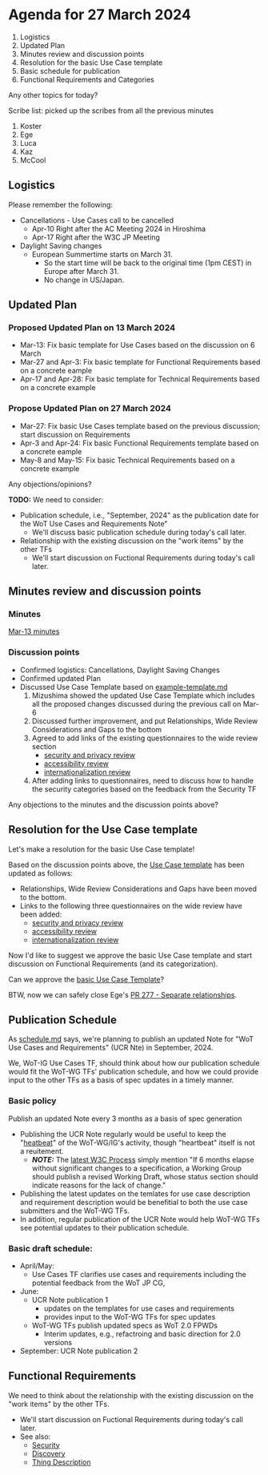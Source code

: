 # Agenda for 27 March 2024
1. Logistics
1. Updated Plan
1. Minutes review and discussion points
1. Resolution for the basic Use Case template
1. Basic schedule for publication
1. Functional Requirements and Categories

Any other topics for today?

Scribe list: picked up the scribes from all the previous minutes
1. Koster
1. Ege
1. Luca
1. Kaz
1. McCool

## Logistics
Please remember the following:
* Cancellations - Use Cases call to be cancelled
    * Apr-10 Right after the AC Meeting 2024 in Hiroshima
    * Apr-17 Right after the W3C JP Meeting
* Daylight Saving changes
    * European Summertime starts on March 31.
        * So the start time will be back to the original time (1pm CEST) in Europe after March 31.
        * No change in US/Japan.

## Updated Plan
### Proposed Updated Plan on 13 March 2024
* Mar-13: Fix basic template for Use Cases based on the discussion on 6 March
* Mar-27 and Apr-3: Fix basic template for Functional Requirements based on a concrete eample
* Apr-17 and Apr-28: Fix basic template for Technical Requirements based on a concrete example

### Propose Updated Plan on 27 March 2024
* Mar-27: Fix basic Use Cases template based on the previous discussion; start discussion on Requirements
* Apr-3 and Apr-24: Fix basic Functional Requirements template based on a concrete eample
* May-8 and May-15: Fix basic Technical Requirements based on a concrete example

Any objections/opinions?

**TODO:** We need to consider:
* Publication schedule, i.e., "September, 2024" as the publication date for the WoT Use Cases and Requirements Note"
    * We'll discuss basic publication schedule during today's call later.
* Relationship with the existing discussion on the "work items" by the other TFs
    * We'll start discussion on Fuctional Requirements during today's call later.

## Minutes review and discussion points

### Minutes

[Mar-13 minutes](https://www.w3.org/2024/03/13-wot-uc-minutes.html)

### Discussion points

* Confirmed logistics: Cancellations, Daylight Saving Changes
* Confirmed updated Plan
* Discussed Use Case Template based on [example-template.md](https://github.com/w3c/wot-usecases/blob/main/USE-CASES/example-template.md)
    1. Mizushima showed the updated Use Case Template which includes all the proposed changes discussed during the previous call on Mar-6 
    2. Discussed further improvement, and put Relationships, Wide Review Considerations and Gaps to the bottom
    3. Agreed to add links of the existing questionnaires to the wide review section
        * [security and privacy review](https://github.com/w3c/wot-architecture/blob/main/publication/ver11/security_and_privacy.md)
        * [accessibility review](https://github.com/w3c/wot-architecture/blob/main/publication/ver11/accessibility.md)
        * [internationalization review](https://github.com/w3c/wot-architecture/blob/main/publication/ver11/internationalization.md)
    4. After adding links to questionnaires, need to discuss how to handle the security categories based on the feedback from the Security TF

Any objections to the minutes and the discussion points above?

## Resolution for the Use Case template

Let's make a resolution for the basic Use Case template!

Based on the discussion points above, the [Use Case template](https://github.com/w3c/wot-usecases/blob/main/USE-CASES/example-template.md) has been updated as follows:
* Relationships, Wide Review Considerations and Gaps have been moved to the bottom.
* Links to the following three questionnaires on the wide review have been added:
    * [security and privacy review](https://github.com/w3c/wot-architecture/blob/main/publication/ver11/security_and_privacy.md)
    * [accessibility review](https://github.com/w3c/wot-architecture/blob/main/publication/ver11/accessibility.md)
    * [internationalization review](https://github.com/w3c/wot-architecture/blob/main/publication/ver11/internationalization.md)

Now I'd like to suggest we approve the basic Use Case template and start discussion on Functional Requirements (and its categorization).

Can we approve the [basic Use Case Template](https://github.com/w3c/wot-usecases/blob/main/USE-CASES/example-template.md)?

BTW, now we can safely close Ege's [PR 277 - Separate relationships](https://github.com/w3c/wot-usecases/pull/277).

## Publication Schedule
As [schedule.md](https://github.com/w3c/wot/blob/main/planning/schedule.md) says, we're planning to publish an updated Note for "WoT Use Cases and Requirements" (UCR Nte) in September, 2024.

We, WoT-IG Use Cases TF, should think about how our publication schedule would fit the WoT-WG
 TFs' publication schedule, and how we could provide input to the other TFs as a basis of spec updates in a timely manner.

### Basic policy
Publish an updated Note every 3 months as a basis of spec generation

* Publishing the UCR Note regularly would be useful to keep the "[heatbeat](https://www.w3.org/2005/10/Process-20051014/groups.html#three-month-rule)" of the WoT-WG/IG's activity, though "heartbeat" itself is not a reuitement.
    * ***NOTE:*** The [latest W3C Process](https://www.w3.org/2023/Process-20231103/#revising-wd) simply mention "If 6 months elapse without significant changes to a specification, a Working Group should publish a revised Working Draft, whose status section should indicate reasons for the lack of change."
* Publishing the latest updates on the temlates for use case description and requirement description would be benefitial to both the use case submitters and the WoT-WG TFs.
* In addition, regular publication of the UCR Note would help WoT-WG TFs see potential updates to their publication schedule. 

### Basic draft schedule:
* April/May:
    * Use Cases TF clarifies use cases and requirements including the potential feedback from the WoT JP CG,
* June:
    * UCR Note publication 1
        * updates on the templates for use cases and requirements
        * provides input to the WoT-WG TFs for spec updates
    * WoT-WG TFs publish updated specs as WoT 2.0 FPWDs
        * Interim updates, e.g., refactroing and basic direction for 2.0 versions
* September: UCR Note publication 2

## Functional Requirements
We need to think about the relationship with the existing discussion on the "work items" by the other TFs.
* We'll start discussion on Fuctional Requirements during today's call later.
* See also:
   * [Security](https://github.com/w3c/wot/tree/main/planning/Security)
   * [Discovery](https://github.com/w3c/wot/blob/main/planning/Discovery/work-items.md)
   * [Thing Description](https://github.com/w3c/wot/blob/main/planning/ThingDescription/work-items.md)
